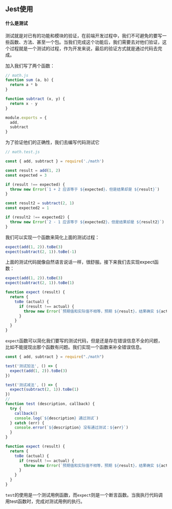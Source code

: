 ## Jest使用

#### 什么是测试

测试就是对已有的功能和模块的验证，在前端开发过程中，我们不可避免的要写一些函数、方法、甚至一个包。当我们完成这个功能后，我们需要去对他们验证，这个过程就是一个测试的过程，作为开发来说，最后的验证方式就是通过代码去完成。

加入我们写了两个函数：

```js
// math.js
function sum (a, b) {
  return a * b
}

function subtract (x, y) {
  return x - y
}

module.exports = {
  add,
  subtract
}
```

为了验证他们的正确性，我们去编写代码测试它

```js
// math.test.js

const { add, subtract } = require('./math')

const result = add(1, 2)
const expected = 3

if (result !== expected) {
  throw new Error(`1 + 2 应该等于 ${expected}，但是结果却是 ${result}`)
}

const result2 = subtract(2, 1)
const expected2 = 1

if (result2 !== expected2) {
  throw new Error(`2 - 1 应该等于 ${expected2}，但是结果却是 ${result2}`)
}

```

我们可以实现一个函数来简化上面的测试过程：

```js
expect(add(1, 2)).toBe(3)
expect(subtract(2, 1)).toBe(-1)
```
上面的测试代码就像自然语言说话一样，很舒服。接下来我们去实现expect函数：

```js
expect(add(1, 2)).toBe(3)
expect(subtract(2, 1)).toBe(1)

function expect (result) {
  return {
    toBe (actual) {
      if (result !== actual) {
        throw new Error(`预期值和实际值不相等，预期 ${result}，结果确实 ${actual}`)
      }
    }
  }
}
```

`expect`函数可以简化我们要写的测试代码，但是还是存在错误信息不全的问题，比如不能提现出那个函数有问题。我们实现一个函数来补全错误信息。

```js
const { add, subtract } = require("./math")

test('测试加法', () => {
  expect(add(1, 2)).toBe(3)
})

test('测试减法', () => {
  expect(subtract(2, 1)).toBe(1)
})
// 
function test (description, callback) {
  try {
    callback()
    console.log(`${description} 通过测试`)
  } catch (err) {
    console.error(`${description} 没有通过测试：${err}`)
  }
}

function expect (result) {
  return {
    toBe (actual) {
      if (result !== actual) {
        throw new Error(`预期值和实际值不相等，预期 ${result}，结果确实 ${actual}`)
      }
    }
  }
}
```

`test`的使用是一个测试用例函数，而`expect`则是一个断言函数。当我执行代码调用test函数时，完成对测试用例的执行。


